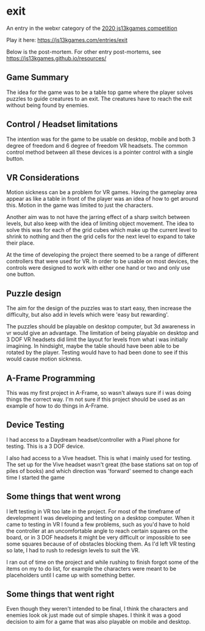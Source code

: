 # exit
An entry in the webxr category of the  [2020 js13kgames competition](https://js13kgames.com/)

Play it here: https://js13kgames.com/entries/exit

Below is the post-mortem. For other entry post-mortems, see https://js13kgames.github.io/resources/

## Game Summary

The idea for the game was to be a table top game where the player solves puzzles to guide creatures to an exit. The creatures have to reach the exit without being found by enemies.

## Control / Headset limitations

The intention was for the game to be usable on desktop, mobile and both 3 degree of freedom and 6 degree of freedom VR headsets. The common control method between all these devices is a pointer control with a single button.

## VR Considerations

Motion sickness can be a problem for VR games. Having the gameplay area appear as like a table in front of the player was an idea of how to get around this.  Motion in the game was limited to just the characters. 

Another aim was to not have the jarring effect of a sharp switch between levels, but also keep with the idea of limiting object movement. The idea to solve this was for each of the grid cubes which make up the current level to shrink to nothing and then the grid cells for the next level to expand to take their place.

At the time of developing the project there seemed to be a range of different controllers that were used for VR. In order to be usable on most devices, the controls were designed to work with either one hand or two and only use one button.

## Puzzle design

The aim for the design of the puzzles was to start easy, then increase the difficulty, but also add in levels which were 'easy but rewarding'.

The puzzles should be playable on desktop computer, but 3d awareness in vr would give an advantage. The limitation of being playable on desktop and 3 DOF VR headsets did limit the layout for levels from what i was initially imagining. In hindsight, maybe the table should have been able to be rotated by the player. Testing would have to had been done to see if this would cause motion sickness.

## A-Frame Programming

This was my first project in A-Frame, so wasn't always sure if i was doing things the correct way. I'm not sure if this project should be used as an example of how to do things in A-Frame.

## Device Testing
I had access to a Daydream headset/controller with a Pixel phone for testing. This is a 3 DOF device.

I also had access to a Vive headset. This is what i mainly used for testing. The set up for the Vive headset wasn't great (the base stations sat on top of piles of books) and which direction was 'forward' seemed to change each time I started the game

## Some things that went wrong

I left testing in VR too late in the project. For most of the timeframe of development I was developing and testing on a desktop computer.  When it came to testing in VR I found a few problems, such as you'd have to hold the controller at an uncomfortable angle to reach certain squares on the board, or in 3 DOF headsets it might be very difficult or impossible to see some squares because of of obstacles blocking them. As I'd left VR testing so late, I had to rush to redesign levels to suit the VR.

I ran out of time on the project and while rushing to finish forgot some of the items on my to do list, for example the characters were meant to be placeholders until I came up with something better.

## Some things that went right

Even though they weren't intended to be final, I think the characters and enemies look ok just made out of simple shapes. I think it was a good decision to aim for a game that was also playable on mobile and desktop. 